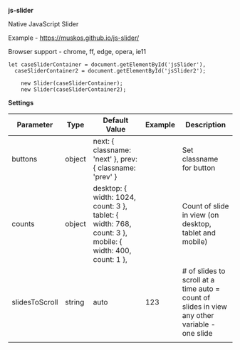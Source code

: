 **js-slider**

Native JavaScript Slider

Example - https://muskos.github.io/js-slider/

Browser support - chrome, ff, edge, opera, ie11

````
let caseSliderContainer = document.getElementById('jsSlider'),
  caseSliderContainer2 = document.getElementById('jsSlider2');

    new Slider(caseSliderContainer);
    new Slider(caseSliderContainer2);
````
**Settings**
<table>
    <thead>
        <tr>
            <th>Parameter</th>
            <th>Type</th>
            <th>Default Value</th>
            <th>Example</th>
            <th>Description</th>
        </tr>
    </thead>
    <tbody>
        <tr>
            <td>buttons</td>
            <td>object</td>
            <td>
              next: {
                classname: 'next'
              },
              prev: {
                classname: 'prev'
              }
            </td>
            <td></td>
            <td>
                Set classname for button
            </td>
        </tr>
        <tr>
            <td>counts</td>
            <td>object</td>
            <td>desktop: {
                width: 1024,
                count: 3
              },
              tablet: {
                width: 768,
                count: 3
              },
              mobile: {
                width: 400,
                count: 1
              },</td>
            <td></td>
            <td>Count of slide in view (on desktop, tablet and mobile)</td>
        </tr>
        <tr>
            <td>slidesToScroll</td>
            <td>string</td>
            <td>auto</td>
            <td>123</td>
            <td>
                # of slides to scroll at a time
                auto = count of slides in view
                any other variable - one slide
            </td>
        </tr>
        <tr>
            <td></td>
            <td></td>
            <td></td>
            <td></td>
            <td></td>
        </tr>
    </tbody>
</table>